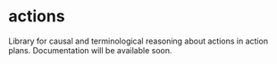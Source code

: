 # actions

Library for causal and terminological reasoning about actions in action plans. Documentation will be available soon.